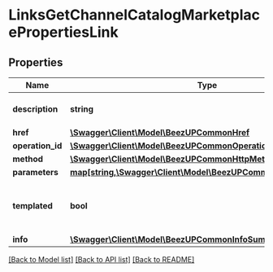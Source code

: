 # LinksGetChannelCatalogMarketplacePropertiesLink

## Properties
Name | Type | Description | Notes
------------ | ------------- | ------------- | -------------
**description** | **string** | The description of the link | [optional] 
**href** | [**\Swagger\Client\Model\BeezUPCommonHref**](BeezUPCommonHref.md) |  | [optional] 
**operation_id** | [**\Swagger\Client\Model\BeezUPCommonOperationId**](BeezUPCommonOperationId.md) |  | [optional] 
**method** | [**\Swagger\Client\Model\BeezUPCommonHttpMethod**](BeezUPCommonHttpMethod.md) |  | [optional] 
**parameters** | [**map[string,\Swagger\Client\Model\BeezUPCommonLinkParameter3]**](BeezUPCommonLinkParameter3.md) |  | [optional] 
**templated** | **bool** | indicates whether the href is templated or not | [optional] 
**info** | [**\Swagger\Client\Model\BeezUPCommonInfoSummaries**](BeezUPCommonInfoSummaries.md) |  | [optional] 

[[Back to Model list]](../README.md#documentation-for-models) [[Back to API list]](../README.md#documentation-for-api-endpoints) [[Back to README]](../README.md)



